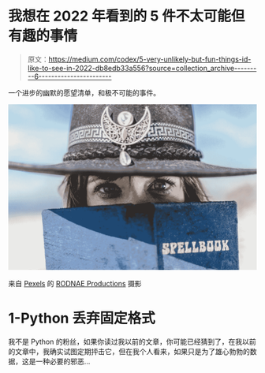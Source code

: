 # 我想在 2022 年看到的 5 件不太可能但有趣的事情

> 原文：<https://medium.com/codex/5-very-unlikely-but-fun-things-id-like-to-see-in-2022-db8edb33a556?source=collection_archive---------6----------------------->

一个进步的幽默的愿望清单，和极不可能的事件。

![](img/18470f9003daaadda7917f1ffd2ba4fe.png)

来自 [Pexels](https://www.pexels.com/photo/nature-fashion-people-woman-6806749/?utm_content=attributionCopyText&utm_medium=referral&utm_source=pexels) 的 [RODNAE Productions](https://www.pexels.com/@rodnae-prod?utm_content=attributionCopyText&utm_medium=referral&utm_source=pexels) 摄影

# 1-Python 丢弃固定格式

我不是 Python 的粉丝，如果你读过我以前的文章，你可能已经猜到了，在我以前的文章中，我确实试图定期抨击它，但在我个人看来，如果只是为了雄心勃勃的数据，这是一种必要的邪恶…